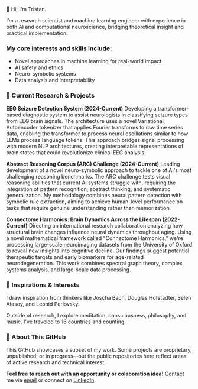 👋 Hi, I'm Tristan.

I’m a research scientist and machine learning engineer with experience in both AI and computational neuroscience, bridging theoretical insight and practical implementation.

### My core interests and skills include:

- Novel approaches in machine learning for real-world impact
- AI safety and ethics
- Neuro-symbolic systems
- Data analysis and interpretability

### 🔬 Current Research & Projects

**EEG Seizure Detection System (2024-Current)**
Developing a transformer-based diagnostic system to assist neurologists in classifying seizure types from EEG brain signals. The architecture uses a novel Variational Autoencoder tokenizer that applies Fourier transforms to raw time series data, enabling the transformer to process neural oscillations similar to how LLMs process language tokens. This approach bridges signal processing with modern NLP architectures, creating interpretable representations of brain states that could revolutionize clinical EEG analysis.

**Abstract Reasoning Corpus (ARC) Challenge (2024-Current)**
Leading development of a novel neuro-symbolic approach to tackle one of AI's most challenging reasoning benchmarks. The ARC challenge tests visual reasoning abilities that current AI systems struggle with, requiring the integration of pattern recognition, abstract thinking, and systematic generalization. My methodology combines neural pattern detection with symbolic rule extraction, aiming to achieve human-level performance on tasks that require genuine understanding rather than memorization.

**Connectome Harmonics: Brain Dynamics Across the Lifespan (2022-Current)**
Directing an international research collaboration analyzing how structural brain changes influence neural dynamics throughout aging. Using a novel mathematical framework called "Connectome Harmonics," we're processing large-scale neuroimaging datasets from the University of Oxford to reveal new insights into cognitive decline. Our findings suggest potential therapeutic targets and early biomarkers for age-related neurodegeneration. This work combines spectral graph theory, complex systems analysis, and large-scale data processing.

### 🧠 Inspirations & Interests

I draw inspiration from thinkers like Joscha Bach, Douglas Hofstadter, Selen Atasoy, and Leonid Perlovsky. 

Outside of research, I explore meditation, consciousness, philosophy, and music. I've traveled to 16 countries and counting.

### 📁 About This GitHub

This GitHub showcases a subset of my work. Some projects are proprietary, unpublished, or in progress—but the public repositories here reflect areas of active research and technical interest.  

**Feel free to reach out with an opportunity or colaboration idea!** Contact me via [email](mailto:tristan.julian.day@gmail.com) or connect on [LinkedIn](https://www.linkedin.com/in/tristan-day-research/).
